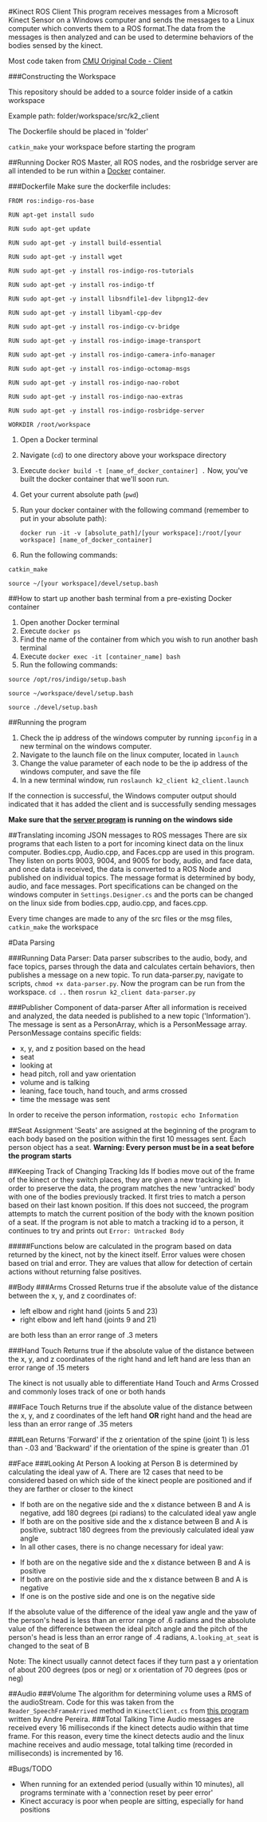 #Kinect ROS Client
This program receives messages from a Microsoft Kinect Sensor on a Windows computer and sends the messages to a Linux computer which converts them to a ROS format.The data from the messages is then analyzed and can be used to determine behaviors of the bodies sensed by the kinect.

Most code taken from [CMU Original Code - Client](https://github.com/personalrobotics/k2_client) 

###Constructing the Workspace

This repository should be added to a source folder inside of a catkin workspace

Example path: folder/workspace/src/k2_client

The Dockerfile should be placed in 'folder'


`catkin_make` your workspace before starting the program

##Running Docker
ROS Master, all ROS nodes, and the rosbridge server are all intended to be run within a [Docker](https://www.docker.com/) container. 

###Dockerfile
Make sure the dockerfile includes:

`FROM ros:indigo-ros-base`

`RUN apt-get install sudo`

`RUN sudo apt-get update`

`RUN sudo apt-get -y install build-essential`

`RUN sudo apt-get -y install wget`

`RUN sudo apt-get -y install ros-indigo-ros-tutorials`

`RUN sudo apt-get -y install ros-indigo-tf`

`RUN sudo apt-get -y install libsndfile1-dev libpng12-dev`

`RUN sudo apt-get -y install libyaml-cpp-dev`

`RUN sudo apt-get -y install ros-indigo-cv-bridge`

`RUN sudo apt-get -y install ros-indigo-image-transport`

`RUN sudo apt-get -y install ros-indigo-camera-info-manager`

`RUN sudo apt-get -y install ros-indigo-octomap-msgs`

`RUN sudo apt-get -y install ros-indigo-nao-robot`

`RUN sudo apt-get -y install ros-indigo-nao-extras`

`RUN sudo apt-get -y install ros-indigo-rosbridge-server`

`WORKDIR /root/workspace`

1. Open a Docker terminal
2. Navigate (`cd`) to one directory above your workspace directory 
3. Execute `docker build -t [name_of_docker_container] .`  Now, you've built the docker container that we'll soon run. 
4. Get your current absolute path (`pwd`)
5. Run your docker container with the following command (remember to put in your absolute path):
   
   `docker run -it -v [absolute_path]/[your workspace]:/root/[your workspace] [name_of_docker_container]`

6. Run the following commands:

`catkin_make`

`source ~/[your workspace]/devel/setup.bash`


##How to start up another bash terminal from a pre-existing Docker container
1. Open another Docker terminal
2. Execute `docker ps`
3. Find the name of the container from which you wish to run another bash terminal 
4. Execute `docker exec -it [container_name] bash`
5. Run the following commands:

`source /opt/ros/indigo/setup.bash`

`source ~/workspace/devel/setup.bash`

`source ./devel/setup.bash`


##Running the program
1. Check the ip address of the windows computer by running `ipconfig` in a new terminal on the windows computer. 
2. Navigate to the launch file on the linux computer, located in `launch`
3. Change the value parameter of each node to be the ip address of the windows computer, and save the file
4. In a new terminal window, run `roslaunch k2_client k2_client.launch`

If the connection is successful, the Windows computer output should indicated that it has added the client and is successfully sending messages

**Make sure that the [server program](https://github.com/ScazLab/k2_server) is running on the windows side**

##Translating incoming JSON messages to ROS messages
There are six programs that each listen to a port for incoming kinect data on the linux computer. Bodies.cpp, Audio.cpp, and Faces.cpp are used in this program. They listen on ports 9003, 9004, and 9005 for body, audio, and face data, and once data is received, the data is converted to a ROS Node and published on individual topics. The message format is determined by body, audio, and face messages. Port specifications can be changed on the windows computer in `Settings.Designer.cs` and the ports can be changed on the linux side from bodies.cpp, audio.cpp, and faces.cpp.

Every time changes are made to any of the src files or the msg files, `catkin_make` the workspace

#Data Parsing

###Running Data Parser:
Data parser subscribes to the audio, body, and face topics, parses through the data and calculates certain behaviors, then publishes a message on a new topic. To run data-parser.py, navigate to scripts, `chmod +x data-parser.py`. Now the program can be run from the workspace. `cd ..` then `rosrun k2_client data-parser.py`

###Publisher Component of data-parser
After all information is received and analyzed, the data needed is published to a new topic ('Information'). The message is sent as a PersonArray, which is a PersonMessage array. PersonMessage contains specific fields:

+ x, y, and z position based on the head
+ seat
+ looking at
+ head pitch, roll and yaw orientation
+ volume and is talking
+ leaning, face touch, hand touch, and arms crossed
+ time the message was sent

In order to receive the person information, `rostopic echo Information`

##Seat Assignment
'Seats' are assigned at the beginning of the program to each body based on the position within the first 10 messages sent. Each person object has a seat. **Warning: Every person must be in a seat before the program starts**

##Keeping Track of Changing Tracking Ids
If bodies move out of the frame of the kinect or they switch places, they are given a new tracking id. In order to preserve the data, the program matches the new 'untracked' body with one of the bodies previously tracked. It first tries to match a person based on their last known position. If this does not succeed, the program attempts to match the current position of the body with the known position of a seat. If the program is not able to match a tracking id to a person, it continues to try and prints out `Error: Untracked Body`

#####Functions below are calculated in the program based on data returned by the kinect, not by the kinect itself. Error values were chosen based on trial and error. They are values that allow for detection of certain actions without returning false positives.

##Body
###Arms Crossed
Returns true if the absolute value of the distance between the x, y, and z coordinates of:

+ left elbow and right hand (joints 5 and 23)
+ right elbow and left hand (joints 9 and 21)

are both less than an error range of .3 meters

###Hand Touch
Returns true if the absolute value of the distance between the x, y, and z coordinates of the right hand and left hand are less than an error range of .15 meters

The kinect is not usually able to differentiate Hand Touch and Arms Crossed and commonly loses track of one or both hands

###Face Touch
Returns true if the absolute value of the distance between the x, y, and z coordinates of the left hand **OR** right hand and the head are less than an error range of .35 meters

###Lean
Returns 'Forward' if the z orientation of the spine (joint 1) is less than -.03 and 'Backward' if the orientation of the spine is greater than .01

##Face
###Looking At
Person A looking at Person B is determined by calculating the ideal yaw of A. There are 12 cases that need to be considered based on which side of the kinect people are positioned and if they are farther or closer to the kinect

+ If both are on the negative side and the x distance between B and A is negative, add 180 degrees (pi radians) to the calculated ideal yaw angle
+ If both are on the positive side and the x distance between B and A is positive, subtract 180 degrees from the previously calculated ideal yaw angle
+ In all other cases, there is no change necessary for ideal yaw:
 * If both are on the negative side and the x distance between B and A is positive
 * If both are on the postivie side and the x distance between B and A is negative
 * If one is on the postive side and one is on the negative side

If the absolute value of the difference of the ideal yaw angle and the yaw of the person's head is less than an error range of .6 radians and the absolute value of the difference between the ideal pitch angle and the pitch of the person's head is less than an error range of .4 radians, `A.looking_at_seat` is changed to the seat of B


Note: The kinect usually cannot detect faces if they turn past a y orientation of about 200 degrees (pos or neg) or x orientation of 70 degrees (pos or neg)


##Audio
###Volume
The algorithm for determining volume uses a RMS of the audioStream. Code for this was taken from the `Reader_SpeechFrameArrived` method in `KinectClient.cs` from [this program](https://github.com/ScazLab/rocket_collaboration/tree/master/Thalamus/ThalamusKinectV2.0) written by Andre Pereira.
###Total Talking Time
Audio messages are received every 16 milliseconds if the kinect detects audio within that time frame. For this reason, every time the kinect detects audio and the linux machine receives and audio message, total talking time (recorded in milliseconds) is incremented by 16.


#Bugs/TODO
+ When running for an extended period (usually within 10 minutes), all programs terminate with a 'connection reset by peer error'
+ Kinect accuracy is poor when people are sitting, especially for hand positions
